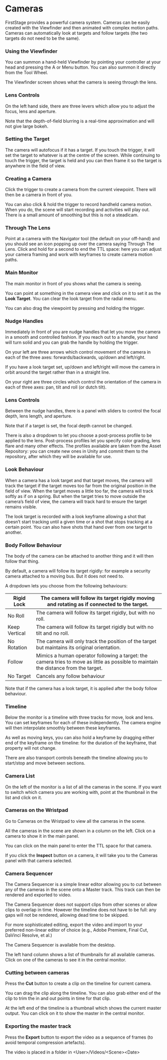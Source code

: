 # Cameras

FirstStage provides a powerful camera system. Cameras can be easily created with the Viewfinder and then animated with complex motion paths. Cameras can automatically look at targets and follow targets (the two targets do not need to be the same).

### Using the Viewfinder <a href="#_gi37kx4aa5b" id="_gi37kx4aa5b"></a>

You can summon a hand-held Viewfinder by pointing your controller at your head and pressing the A or Menu button. You can also summon it directly from the Tool Wheel.

The Viewfinder screen shows what the camera is seeing through the lens.

### Lens Controls <a href="#_6ayqyihy0vzk" id="_6ayqyihy0vzk"></a>

On the left hand side, there are three levers which allow you to adjust the focus, lens and aperture.

Note that the depth-of-field blurring is a real-time approximation and will not give large bokeh.

### Setting the Target <a href="#_fvczo6lrall6" id="_fvczo6lrall6"></a>

The camera will autofocus if it has a target. If you touch the trigger, it will set the target to whatever is at the centre of the screen. While continuing to touch the trigger, the target is held and you can then frame it so the target is anywhere in the field of view.

### Creating a Camera <a href="#_98phf9w4wevz" id="_98phf9w4wevz"></a>

Click the trigger to create a camera from the current viewpoint. There will then be a camera in front of you.

You can also click & hold the trigger to record handheld camera motion. When you do, the scene will start recording and activities will play out. There is a small amount of smoothing but this is not a steadicam.

### Through The Lens <a href="#_aln4k6tzbumk" id="_aln4k6tzbumk"></a>

Point at a camera with the Navigator tool (the default on your off-hand) and you should see an icon popping up over the camera saying Through The Lens. Click and hold for a second to end the TTL space: here you can adjust your camera framing and work with keyframes to create camera motion paths.

### Main Monitor <a href="#_q8gqm9f9bxes" id="_q8gqm9f9bxes"></a>

The main monitor in front of you shows what the camera is seeing.

You can point at something in the camera view and click on it to set it as the **Look Target**. You can clear the look target from the radial menu.

You can also drag the viewpoint by pressing and holding the trigger.

### Nudge Handles <a href="#_d28o6ft5l27i" id="_d28o6ft5l27i"></a>

Immediately in front of you are nudge handles that let you move the camera in a smooth and controlled fashion. If you reach out to a handle, your hand will turn solid and you can grab the handle by holding the trigger.

On your left are three arrows which control movement of the camera in each of the three axes: forwards/backwards, up/down and left/right.

If you have a look target set, up/down and left/right will move the camera in orbit around the target rather than in a straight line.

On your right are three circles which control the orientation of the camera in each of three axes: pan, tilt and roll (or dutch tilt).

### Lens Controls <a href="#_uifgw1dilbru" id="_uifgw1dilbru"></a>

Between the nudge handles, there is a panel with sliders to control the focal depth, lens length, and aperture.

Note that if a target is set, the focal depth cannot be changed.

There is also a dropdown to let you choose a post-process profile to be applied to the lens. Post-process profiles let you specify color grading, lens flare and many other effects. The profiles available are taken from the Asset Repository: you can create new ones in Unity and commit them to the repository, after which they will be available for use.

### Look Behaviour <a href="#_enjm7xrw1oa7" id="_enjm7xrw1oa7"></a>

When a camera has a look target and that target moves, the camera will track the target if the target moves too far from the original position in the field of view. When the target moves a little too far, the camera will track softly as if on a spring. But when the target tries to move outside the camera’s field of view, the camera will track hard to ensure the target remains visible.

The look target is recorded with a look keyframe allowing a shot that doesn’t start tracking until a given time or a shot that stops tracking at a certain point. You can also have shots that hand over from one target to another.

### Body Follow Behaviour <a href="#_6i1r38f850fm" id="_6i1r38f850fm"></a>

The body of the camera can be attached to another thing and it will then follow that thing.

By default, a camera will follow its target rigidly: for example a security camera attached to a moving bus. But it does not need to.

A dropdown lets you choose from the following behaviours:

| Rigid Lock    | The camera will follow its target rigidly moving and rotating as if connected to the target.                                         |
| ------------- | ------------------------------------------------------------------------------------------------------------------------------------ |
| No Roll       | The camera will follow its target rigidly, but with no roll.                                                                         |
| Keep Vertical | The camera will follow its target rigidly but with no tilt and no roll.                                                              |
| No Rotation   | The camera will only track the position of the target but maintains its original orientation.                                        |
| Follow        | Mimics a human operator following a target: the camera tries to move as little as possible to maintain the distance from the target. |
| No Target     | Cancels any follow behaviour                                                                                                         |

Note that if the camera has a look target, it is applied after the body follow behaviour.

### Timeline <a href="#_r2kuqu3u2p3u" id="_r2kuqu3u2p3u"></a>

Below the monitor is a timeline with three tracks for move, look and lens. You can set keyframes for each of these independently. The camera engine will then interpolate smoothly between these keyframes.

As well as moving keys, you can also hold a keyframe by dragging either end of the keyframe on the timeline: for the duration of the keyframe, that property will not change.

There are also transport controls beneath the timeline allowing you to start/stop and move between sections.

### Camera List <a href="#_cx5ivobs21cd" id="_cx5ivobs21cd"></a>

On the left of the monitor is a list of all the cameras in the scene. If you want to switch which camera you are working with, point at the thumbnail in the list and click on it.

### Cameras on the Wristpad <a href="#_yjzp7fnhledc" id="_yjzp7fnhledc"></a>

Go to Cameras on the Wristpad to view all the cameras in the scene.

All the cameras in the scene are shown in a column on the left. Click on a camera to show it in the main panel.

You can click on the main panel to enter the TTL space for that camera.

If you click the **Inspect** button on a camera, it will take you to the Cameras panel with that camera selected.

### Camera Sequencer <a href="#_xg1e78vi87az" id="_xg1e78vi87az"></a>

The Camera Sequencer is a simple linear editor allowing you to cut between any of the cameras in the scene onto a Master track. This track can then be rendered and exported to video.

The Camera Sequencer does not support clips from other scenes or allow clips to overlap in time. However the timeline does not have to be full: any gaps will not be rendered, allowing dead time to be skipped.

For more sophisticated editing, export the video and import to your preferred non-linear editor of choice (e.g., Adobe Premiere, Final Cut, DaVinci Resolve, et al.)

The Camera Sequencer is available from the desktop.

The left hand column shows a list of thumbnails for all available cameras. Click on one of the cameras to see it in the central monitor.

### Cutting between cameras <a href="#_ci5ol683wfim" id="_ci5ol683wfim"></a>

Press the **Cut** button to create a clip on the timeline for current camera.

You can drag the clip along the timeline. You can also grab either end of the clip to trim the in and out points in time for that clip.

At the left end of the timeline is a thumbnail which shows the current master output. You can click on it to show the master in the central monitor.

### Exporting the master track <a href="#_3ggvbcwpyggc" id="_3ggvbcwpyggc"></a>

Press the **Export** button to export the video as a sequence of frames (to avoid temporal compression artefacts).

The video is placed in a folder in \<User>/Videos/\<Scene>\<Date>

